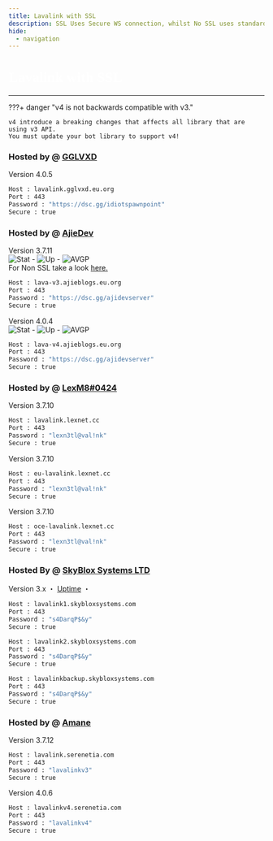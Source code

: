 ```yaml
---
title: Lavalink with SSL
description: SSL Uses Secure WS connection, whilst No SSL uses standard WS. if you want to use the SSL lavalink you need to make sure your bot uses that protocol.
hide:
  - navigation
---
```


<h1 style="font-family:Gotham SSm A;font-size: 2.0em;font-weight: 800;line-height:1.1;color: white;">Lavalink with SSL</h1>

<!-- inject image ad -->
<div data-ea-style="stickybox" class="dark horizontal" data-ea-publisher="darrennathanaelcom" data-ea-type="image"></div>

---

???+ danger "v4 is not backwards compatible with v3."

    v4 introduce a breaking changes that affects all library that are using v3 API.
    You must update your bot library to support v4!

### Hosted by @ [GGLVXD](https://dsc.gg/isp)
Version 4.0.5 <br />
```bash
Host : lavalink.gglvxd.eu.org
Port : 443
Password : "https://dsc.gg/idiotspawnpoint"
Secure : true   
```
### Hosted by @ [AjieDev](https://github.com/AjieDev)
Version 3.7.11 <br />
![Stat](https://uptime-is.darrennathanael.com/api/badge/36/status) - ![Up](https://uptime-is.darrennathanael.com/api/badge/36/uptime/12?labelSuffix=+hour) - ![AVGP](https://uptime-is.darrennathanael.com/api/badge/36/ping/12?labelSuffix=+hour) <br />
For Non SSL take a look [here.](https://lavalink.darrennathanael.com/NoSSL/lavalink-without-ssl/#hosted-by-ajiedev)
```bash
Host : lava-v3.ajieblogs.eu.org
Port : 443
Password : "https://dsc.gg/ajidevserver"
Secure : true   
```
Version 4.0.4 <br />
![Stat](https://uptime-is.darrennathanael.com/api/badge/50/status) - ![Up](https://uptime-is.darrennathanael.com/api/badge/50/uptime/12?labelSuffix=+hour) - ![AVGP](https://uptime-is.darrennathanael.com/api/badge/50/ping/12?labelSuffix=+hour) <br />
```bash
Host : lava-v4.ajieblogs.eu.org
Port : 443
Password : "https://dsc.gg/ajidevserver"
Secure : true 
```

### Hosted by @ [LexM8#0424](https://freelavalink.lexnet.cc)
Version 3.7.10
```bash
Host : lavalink.lexnet.cc
Port : 443
Password : "lexn3tl@val!nk"
Secure : true
```

Version 3.7.10
```bash
Host : eu-lavalink.lexnet.cc
Port : 443
Password : "lexn3tl@val!nk"
Secure : true
```

Version 3.7.10
```bash
Host : oce-lavalink.lexnet.cc
Port : 443
Password : "lexn3tl@val!nk"
Secure : true
```

### Hosted By @ [SkyBlox Systems LTD](https://skybloxsystems.com)
Version 3.x ・ [Uptime](https://uptime.skybloxsystems.com/status/backend) ・
```bash
Host : lavalink1.skybloxsystems.com
Port : 443
Password : "s4DarqP$&y"
Secure : true
```
```bash
Host : lavalink2.skybloxsystems.com
Port : 443
Password : "s4DarqP$&y"
Secure : true
```
```bash
Host : lavalinkbackup.skybloxsystems.com
Port : 443
Password : "s4DarqP$&y"
Secure : true
```

### Hosted by @ [Amane](https://amane.my.id)
Version 3.7.12
```bash
Host : lavalink.serenetia.com
Port : 443
Password : "lavalinkv3"
Secure : true
```

Version 4.0.6
```bash
Host : lavalinkv4.serenetia.com
Port : 443
Password : "lavalinkv4"
Secure : true
```
